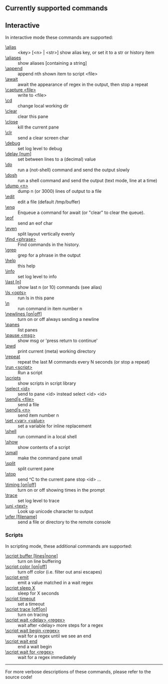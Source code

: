 <h2>Currently supported commands</h2>

<h2>Interactive</h2>

In interactive mode these commands are supported:

<dl>
<dt><a href="https://github.com/bduggan/tmeta/blob/master/lib/commander.pm6#L49">\alias</a></dt>
<dd>&lt;key&gt; [&lt;n&gt; | &lt;str&gt;] show alias key, or set it to a str or history item</dd>
<dt><a href="https://github.com/bduggan/tmeta/blob/master/lib/commander.pm6#L39">\aliases</a></dt>
<dd>show aliases [containing a string]</dd>
<dt><a href="https://github.com/bduggan/tmeta/blob/master/lib/commander.pm6#L14">\append</a></dt>
<dd>append nth shown item to script &lt;file&gt;</dd>
<dt><a href="https://github.com/bduggan/tmeta/blob/master/lib/commander/godot.pm6#L12">\await</a></dt>
<dd>await the appearance of regex in the output, then stop a repeat</dd>
<dt><a href="https://github.com/bduggan/tmeta/blob/master/lib/commands.pm6#L124">\capture &lt;file&gt;</a></dt>
<dd>write to &lt;file&gt;</dd>
<dt><a href="https://github.com/bduggan/tmeta/blob/master/lib/commands.pm6#L239">\cd</a></dt>
<dd>change local working dir</dd>
<dt><a href="https://github.com/bduggan/tmeta/blob/master/lib/commands.pm6#L316">\clear</a></dt>
<dd>clear this pane</dd>
<dt><a href="https://github.com/bduggan/tmeta/blob/master/lib/commands.pm6#L144">\close</a></dt>
<dd>kill the current pane</dd>
<dt><a href="https://github.com/bduggan/tmeta/blob/master/lib/commander/shellish.pm6#L36">\clr</a></dt>
<dd>send a clear screen char</dd>
<dt><a href="https://github.com/bduggan/tmeta/blob/master/lib/commands.pm6#L114">\debug</a></dt>
<dd>set log level to debug</dd>
<dt><a href="https://github.com/bduggan/tmeta/blob/master/lib/commands.pm6#L333">\delay [num]</a></dt>
<dd>set between lines to a (decimal) value</dd>
<dt><a href="https://github.com/bduggan/tmeta/blob/master/lib/commands.pm6#L265">\do</a></dt>
<dd>run a (not-shell) command and send the output slowly</dd>
<dt><a href="https://github.com/bduggan/tmeta/blob/master/lib/commands.pm6#L303">\dosh</a></dt>
<dd>run a shell command and send the output (text mode, line at a time)</dd>
<dt><a href="https://github.com/bduggan/tmeta/blob/master/lib/commands.pm6#L228">\dump &lt;n&gt;</a></dt>
<dd>dump n (or 3000) lines of output to a file</dd>
<dt><a href="https://github.com/bduggan/tmeta/blob/master/lib/commander.pm6#L32">\edit</a></dt>
<dd>edit a file (default /tmp/buffer)</dd>
<dt><a href="https://github.com/bduggan/tmeta/blob/master/lib/commander/godot.pm6#L42">\enq</a></dt>
<dd>Enqueue a command for await (or "clear" to clear the queue).</dd>
<dt><a href="https://github.com/bduggan/tmeta/blob/master/lib/commander/shellish.pm6#L31">\eof</a></dt>
<dd>send an eof char</dd>
<dt><a href="https://github.com/bduggan/tmeta/blob/master/lib/commands.pm6#L158">\even</a></dt>
<dd>split layout vertically evenly</dd>
<dt><a href="https://github.com/bduggan/tmeta/blob/master/lib/commands.pm6#L199">\find &lt;phrase&gt;</a></dt>
<dd>Find commands in the history.</dd>
<dt><a href="https://github.com/bduggan/tmeta/blob/master/lib/commander/shellish.pm6#L23">\grep</a></dt>
<dd>grep for a phrase in the output</dd>
<dt><a href="https://github.com/bduggan/tmeta/blob/master/lib/commands.pm6#L320">\help</a></dt>
<dd>this help</dd>
<dt><a href="https://github.com/bduggan/tmeta/blob/master/lib/commands.pm6#L119">\info</a></dt>
<dd>set log level to info</dd>
<dt><a href="https://github.com/bduggan/tmeta/blob/master/lib/commands.pm6#L218">\last [n]</a></dt>
<dd>show last n (or 10) commands (see alias)</dd>
<dt><a href="https://github.com/bduggan/tmeta/blob/master/lib/commands.pm6#L235">\ls &lt;opts&gt;</a></dt>
<dd>run ls in this pane</dd>
<dt><a href="https://github.com/bduggan/tmeta/blob/master/lib/commands.pm6#L244">\n</a></dt>
<dd>run command in item number n</dd>
<dt><a href="https://github.com/bduggan/tmeta/blob/master/lib/commands.pm6#L338">\newlines [on|off]</a></dt>
<dd>turn on or off always sending a newline</dd>
<dt><a href="https://github.com/bduggan/tmeta/blob/master/lib/commands.pm6#L166">\panes</a></dt>
<dd>list panes</dd>
<dt><a href="https://github.com/bduggan/tmeta/blob/master/lib/commands.pm6#L412">\pause &lt;msg&gt;</a></dt>
<dd>show msg or 'press return to continue'</dd>
<dt><a href="https://github.com/bduggan/tmeta/blob/master/lib/commander/shellish.pm6#L18">\pwd</a></dt>
<dd>print current (meta) working directory</dd>
<dt><a href="https://github.com/bduggan/tmeta/blob/master/lib/commander/godot.pm6#L50">\repeat</a></dt>
<dd>repeat the last M commands every N seconds (or stop a repeat)</dd>
<dt><a href="https://github.com/bduggan/tmeta/blob/master/lib/commands.pm6#L188">\run &lt;script&gt;</a></dt>
<dd>Run a script</dd>
<dt><a href="https://github.com/bduggan/tmeta/blob/master/lib/commander.pm6#L27">\scripts</a></dt>
<dd>show scripts in script library</dd>
<dt><a href="https://github.com/bduggan/tmeta/blob/master/lib/commands.pm6#L177">\select &lt;id&gt;</a></dt>
<dd>send to pane &lt;id&gt; instead select &lt;id&gt; &lt;id&gt;</dd>
<dt><a href="https://github.com/bduggan/tmeta/blob/master/lib/commands.pm6#L250">\send|s &lt;file&gt;</a></dt>
<dd>send a file</dd>
<dt><a href="https://github.com/bduggan/tmeta/blob/master/lib/commands.pm6#L249">\send|s &lt;n&gt;</a></dt>
<dd>send item number n</dd>
<dt><a href="https://github.com/bduggan/tmeta/blob/master/lib/commands.pm6#L86">\set &lt;var&gt; &lt;value&gt;</a></dt>
<dd>set a variable for inline replacement</dd>
<dt><a href="https://github.com/bduggan/tmeta/blob/master/lib/commander/shellish.pm6#L9">\shell</a></dt>
<dd>run command in a local shell</dd>
<dt><a href="https://github.com/bduggan/tmeta/blob/master/lib/commander.pm6#L19">\show</a></dt>
<dd>show contents of a script</dd>
<dt><a href="https://github.com/bduggan/tmeta/blob/master/lib/commands.pm6#L162">\small</a></dt>
<dd>make the command pane small</dd>
<dt><a href="https://github.com/bduggan/tmeta/blob/master/lib/commands.pm6#L152">\split</a></dt>
<dd>split current pane</dd>
<dt><a href="https://github.com/bduggan/tmeta/blob/master/lib/commands.pm6#L133">\stop</a></dt>
<dd>send ^C to the current pane stop &lt;id&gt; ...</dd>
<dt><a href="https://github.com/bduggan/tmeta/blob/master/lib/commands.pm6#L343">\timing [on|off]</a></dt>
<dd>turn on or off showing times in the prompt</dd>
<dt><a href="https://github.com/bduggan/tmeta/blob/master/lib/commands.pm6#L109">\trace</a></dt>
<dd>set log level to trace</dd>
<dt><a href="https://github.com/bduggan/tmeta/blob/master/lib/commands.pm6#L207">\uni &lt;text&gt;</a></dt>
<dd>Look up unicode character to output</dd>
<dt><a href="https://github.com/bduggan/tmeta/blob/master/lib/commands.pm6#L284">\xfer [filename]</a></dt>
<dd>send a file or directory to the remote console</dd>
</dl>
<h3>Scripts</h3>

In scripting mode, these additional commands are supported:

<dl>
<dt><a href="https://github.com/bduggan/tmeta/blob/master/lib/commands.pm6#L404">\script buffer [lines|none]</a></dt>
<dd>turn on line buffering</dd>
<dt><a href="https://github.com/bduggan/tmeta/blob/master/lib/commands.pm6#L400">\script color [on|off]</a></dt>
<dd>turn off color (i.e. filter out ansi escapes)</dd>
<dt><a href="https://github.com/bduggan/tmeta/blob/master/lib/commands.pm6#L465">\script emit</a></dt>
<dd>emit a value matched in a wait regex</dd>
<dt><a href="https://github.com/bduggan/tmeta/blob/master/lib/commands.pm6#L461">\script sleep X</a></dt>
<dd>sleep for X seconds</dd>
<dt><a href="https://github.com/bduggan/tmeta/blob/master/lib/commands.pm6#L456">\script timeout</a></dt>
<dd>set a timeout</dd>
<dt><a href="https://github.com/bduggan/tmeta/blob/master/lib/commands.pm6#L408">\script trace [off|on]</a></dt>
<dd>turn on tracing</dd>
<dt><a href="https://github.com/bduggan/tmeta/blob/master/lib/commands.pm6#L419">\script wait &lt;delay&gt; &lt;regex&gt;</a></dt>
<dd>wait after &lt;delay&gt; more steps for a regex</dd>
<dt><a href="https://github.com/bduggan/tmeta/blob/master/lib/commands.pm6#L420">\script wait begin &lt;regex&gt;</a></dt>
<dd>wait for a regex until we see an end</dd>
<dt><a href="https://github.com/bduggan/tmeta/blob/master/lib/commands.pm6#L421">\script wait end</a></dt>
<dd>end a wait begin</dd>
<dt><a href="https://github.com/bduggan/tmeta/blob/master/lib/commands.pm6#L418">\script wait for &lt;regex&gt;</a></dt>
<dd>wait for a regex immediately</dd>
</dl>

<hr>

For more verbose descriptions of these commands, please refer to the source code!
